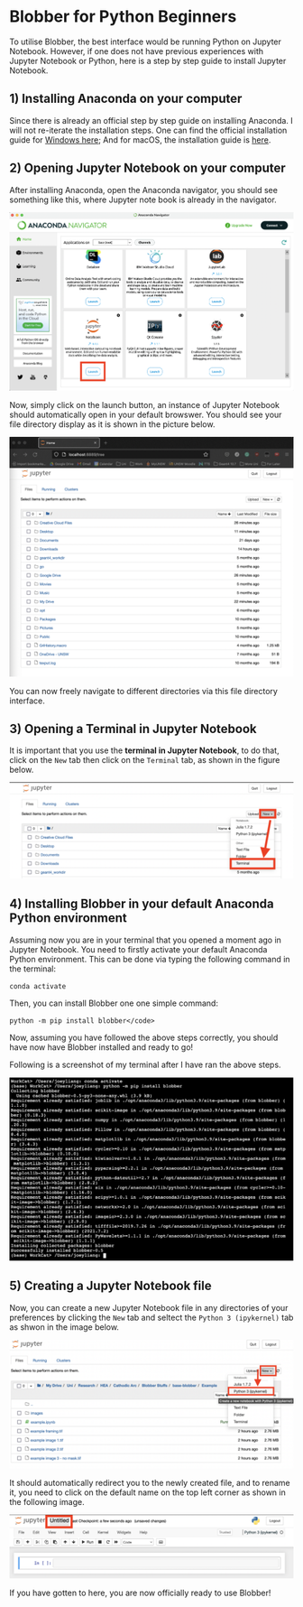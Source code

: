 # Blobber for Python Beginners

To utilise Blobber, the best interface would be running Python on Jupyter Notebook. However, if one does not have previous experiences with Jupyter Notebook or Python, here is a step by step guide to install Jupyter Notebook.

## 1) Installing Anaconda on your computer

Since there is already an official step by step guide on installing Anaconda. I will not re-iterate the installation steps. One can find the official installation guide for [Windows here](https://docs.anaconda.com/anaconda/install/windows/); And for macOS, the installation guide is [here](https://docs.anaconda.com/anaconda/install/mac-os/).

## 2) Opening Jupyter Notebook on your computer

After installing Anaconda, open the Anaconda navigator, you should see something like this, where Jupyter note book is already in the navigator.

![Anaconda Navigator](images/Anaconda%20Navigator.png "Anaconda Navigator")

Now, simply click on the launch button, an instance of Jupyter Notebook should automatically open in your default browswer. You should see your file directory display as it is shown in the picture below.

![Jupyter Directory](images/Jupyter%201.png "Jupyter Directory")

You can now freely navigate to different directories via this file directory interface.

## 3) Opening a Terminal in Jupyter Notebook

It is important that you use the **terminal in Jupyter Notebook**, to do that, click on the `New` tab then click on the `Terminal` tab, as shown in the figure below.

![New Jupyter Terminal](images/Jupyter%202.png "New Jupyter Terminal")

## 4) Installing Blobber in your default Anaconda Python environment

Assuming now you are in your terminal that you opened a moment ago in Jupyter Notebook. You need to firstly activate your default Anaconda Python environment. This can be done via typing the following command in the terminal:

    conda activate

Then, you can install Blobber one one simple command:

    python -m pip install blobber</code>

Now, assuming you have followed the above steps correctly, you should have now have Blobber installed and ready to go!

Following is a screenshot of my terminal after I have ran the above steps.

![Terminal Screenshot](images/Terminal%201.png "Terminal Screenshot")

## 5) Creating a Jupyter Notebook file

Now, you can create a new Jupyter Notebook file in any directories of your preferences by clicking the `New` tab and seltect the `Python 3 (ipykernel)` tab as shwon in the image below.

![New Jupyter Notebook](images/Jupyter%203.png "New Jupyter Notebook")

It should automatically redirect you to the newly created file, and to rename it, you need to click on the default name on the top left corner as shown in the following image.

![Change Jupyter Notebook File Name](images/Jupyter%204.png "Change File name")

If you have gotten to here, you are now officially ready to use Blobber!
